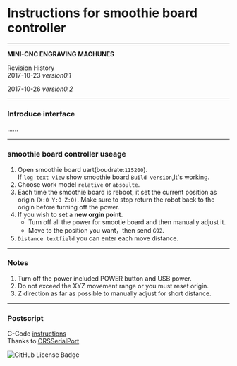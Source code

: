 # Instructions for smoothie board controller

----

**MINI-CNC ENGRAVING MACHUNES**

Revision History  
2017-10-23 *version0.1*  

2017-10-26 *version0.2*  

---

### Introduce interface  


......

---

### smoothie board controller useage

1. Open smoothie board uart(boudrate:`115200`).  
	 If `log text view` show smoothie board `Build version`,It's working.
2. Choose work model `relative` or `absoulte`.
3. Each time the smoothie board is reboot, it set the current position as origin `(X:0 Y:0 Z:0)`. Make sure to stop return the robot back to the origin before turning off the power.  
4. If you wish to set a **new orgin point**.  
	* 	Turn off all the power for smootie board and then manually adjust it.  
	*  Move to the position you want，then send `G92`. 
5. `Distance textfield` you can enter each move distance.
	
---

### Notes
1. Turn off the power included POWER button and USB power.
2. Do not exceed the XYZ movement range or you must reset origin.
3. Z direction as far as possible to manually adjust for short distance.

---

### Postscript
G-Code [instructions](http://reprap.org/wiki/G-code)  
Thanks to [ORSSerialPort](https://github.com/armadsen/ORSSerialPort)


![GitHub License Badge](https://img.shields.io/badge/license-MIT-blue.svg)




